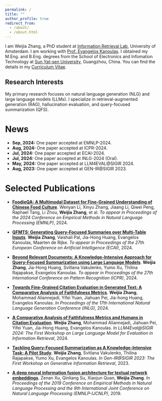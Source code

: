 ```yaml
---
permalink: /
title: ""
author_profile: true
redirect_from: 
  - /about/
  - /about.html
---
```

I am Weijia Zhang, a PhD student at [Information Retrieval Lab](https://irlab.science.uva.nl/), University of Amsterdam. I am working with [Prof. Evangelos Kanoulas](https://staff.fnwi.uva.nl/e.kanoulas/). I obtained my M.Eng. and B.Eng. degrees from the School of Electronics and Infomation Technology at [Sun Yat-sen University](https://www.sysu.edu.cn/sysuen/), Guangzhou, China. You can find the details in my [Curriculum Vitae](../files/cv.pdf).

Research Interests
----

My primary research focuses on natural language generation (NLG) and large language models (LLMs). I specialize in retrieval-augmented generation (RAG), hallucination evaluation, and query-focused summarization (QFS).


News
======
- **Sep, 2024:** One paper accepted at EMNLP-2024.
- **Aug, 2024:** One paper accepted at ICPR-2024.
- **Jul, 2024:** One paper accepted at ECAI-2024.
- **Jul, 2024:** One paper accepted at INLG-2024 (Oral).
- **May, 2024:** One paper accepted at LLM4EVAL@SIGIR 2024.
- **Aug, 2023:** One paper accepted at GEN-IR@SIGIR 2023.

Selected Publications
======

- [**FoodieQA: A Multimodal Dataset for Fine-Grained Understanding of Chinese Food Culture**](https://arxiv.org/abs/2406.11030).
Wenyan Li, Xinyu Zhang, Jiaang Li, Qiwei Peng, Raphael Tang, Li Zhou, **Weijia Zhang**, et al.
_To appear in Proceedings of the 2024 Conference on Empirical Methods in Natural Language Processing (EMNLP)_, 2024.

- [**QFMTS: Generating Query-Focused Summaries over Multi-Table Inputs**](https://arxiv.org/abs/2405.05109).
**Weijia Zhang**, Vaishali Pal, Jia-Hong Huang, Evangelos Kanoulas, Maarten de Rijke. _To appear in Proceedings of the 27th European Conference on Artificial Intelligence (ECAI)_, 2024.

- [**Beyond Relevant Documents: A Knowledge-Intensive Approach for Query-Focused Summarization using Large Language Models**](https://arxiv.org/abs/2408.10357).
**Weijia Zhang**, Jia-Hong Huang, Svitlana Vakulenko, Yumo Xu, Thilina Rajapakse, Evangelos Kanoulas.
_To appear in Proceedings of the 27th International Conference on Pattern Recognition (ICPR)_, 2024.

- [**Towards Fine-Grained Citation Evaluation in Generated Text: A Comparative Analysis of Faithfulness Metrics**](https://aclanthology.org/2024.inlg-main.35/).
**Weijia Zhang**, Mohammad Aliannejadi, Yifei Yuan, Jiahuan Pei, Jia-hong Huang, Evangelos Kanoulas. _In Proceedings of the 17th International Natural Language Generation Conference (INLG)_, 2024.

- [**A Comparative Analysis of Faithfulness Metrics and Humans in Citation Evaluation**](https://arxiv.org/abs/2408.12398).
**Weijia Zhang**, Mohammad Aliannejadi, Jiahuan Pei, Yifei Yuan, Jia-Hong Huang, Evangelos Kanoulas.
_In LLM4Eval@SIGIR 2024: The First Workshop on Large Language Model for Evaluation in Information Retrieval_, 2024.

- [**Tackling Query-Focused Summarization as A Knowledge-Intensive Task: A Pilot Study**](https://arxiv.org/abs/2112.07536).
**Weijia Zhang**, Svitlana Vakulenko, Thilina Rajapakse, Yumo Xu, Evangelos Kanoulas.
_In Gen-IR@SIGIR 2023: The First Workshop on Generative Information Retrieval_, 2023.


- [**A deep neural information fusion architecture for textual network embeddings**](https://aclanthology.org/D19-1476/).
Zenan Xu, Qinliang Su, Xiaojun Quan, **Weijia Zhang**.
_In Proceedings of the 2019 Conference on Empirical Methods in Natural Language Processing and the 9th International Joint Conference on Natural Language Processing (EMNLP-IJCNLP)_, 2019.

